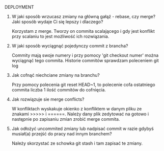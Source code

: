 DEPLOYMENT

1. W jaki sposób wrzucasz zmiany na główną gałąź - rebase, czy merge? Jaki sposób wydaje Ci się lepszy i dlaczego?

    Korzystam z merge. Tworzy on commita scalającego i gdy jest konflikt przy scalaniu to jest możliwość ich rozwiązania.
    
2. W jaki sposób wyciągnąć pojedynczy commit z brancha?

    Commity mają swoje numery i przy pomocy 'git checkout numer' można wyciągnąć tego commita. Historie commitów sprawdzam poleceniem git log 
    
3. Jak cofnąć niechciane zmiany na branchu?

    Przy pomocy polecenia git reset HEAD~1, to polecenie cofa ostatniego commita liczba 1 ilość commitów do cofnięcia.
    
5. Jak rozwiązuje sie merge conflicts?
    
    W konfliktach wyskakuje okienko z konfliktem w danym pliku ze znakami >>>>> i ======. Należy dany plik zedytować na gotowo i następnie po zapisaniu zmian zrobić merge commita. 
    
6. Jak odłożyć uncommited zmiany lub nadpisać commit w razie gdybyś musiał(a) przejść do pracy nad innym branchem?
    
   Należy skorzystać ze schowka git stash i tam zapisać te zmiany. 
    


 